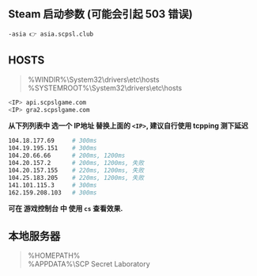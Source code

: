 ## Steam 启动参数 (可能会引起 503 错误)
`-asia 👉 asia.scpsl.club`


## HOSTS
> %WINDIR%\System32\drivers\etc\hosts  
%SYSTEMROOT%\System32\drivers\etc\hosts

``` sh
<IP> api.scpslgame.com
<IP> gra2.scpslgame.com
```

**从下列列表中 选一个 IP地址 替换上面的 `<IP>`, 建议自行使用 tcpping 测下延迟**
``` sh
104.18.177.69     # 300ms
104.19.195.151    # 300ms
104.20.66.66      # 200ms, 1200ms
104.20.157.2      # 200ms, 1200ms, 失败
104.20.157.155    # 220ms, 1200ms, 失败
104.25.183.205    # 220ms, 1200ms, 失败
141.101.115.3     # 300ms
162.159.208.103   # 300ms
```

**可在 游戏控制台 中 使用 `cs` 查看效果.**


## 本地服务器
> %HOMEPATH%  
%APPDATA%\SCP Secret Laboratory
